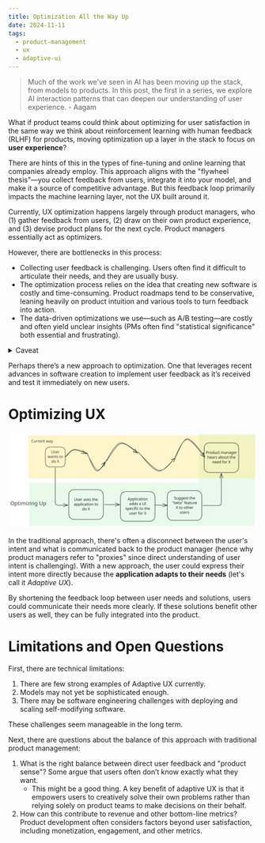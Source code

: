 ```yaml
---
title: Optimization All the Way Up
date: 2024-11-11
tags:
  - product-management
  - ux
  - adaptive-ui
---
```


> Much of the work we've seen in AI has been moving up the stack, from models to products. In this post, the first in a series, we explore AI interaction patterns that can deepen our understanding of user experience. - Aagam

What if product teams could think about optimizing for user satisfaction in the same way we think about reinforcement learning with human feedback (RLHF) for products, moving optimization up a layer in the stack to focus on **user experience**?

There are hints of this in the types of fine-tuning and online learning that companies already employ. This approach aligns with the "flywheel thesis"—you collect feedback from users, integrate it into your model, and make it a source of competitive advantage. But this feedback loop primarily impacts the machine learning layer, not the UX built around it.

Currently, UX optimization happens largely through product managers, who (1) gather feedback from users, (2) draw on their own product experience, and (3) devise product plans for the next cycle. Product managers essentially act as optimizers.

However, there are bottlenecks in this process:
* Collecting user feedback is challenging. Users often find it difficult to articulate their needs, and they are usually busy.
* The optimization process relies on the idea that creating new software is costly and time-consuming. Product roadmaps tend to be conservative, leaning heavily on product intuition and various tools to turn feedback into action.
* The data-driven optimizations we use—such as A/B testing—are costly and often yield unclear insights (PMs often find "statistical significance" both essential and frustrating).

<details>
	<summary>Caveat</summary>
	There are definite benefits here—product managers filter out impractical ideas, ensuring only the most viable ones move forward. The goal is not to diminish the value of product managers.
</details>

Perhaps there’s a new approach to optimization. One that leverages recent advances in software creation to implement user feedback as it’s received and test it immediately on new users.

# Optimizing UX

![](/images/optimization-all-the-way-up/initial-diagram.excalidraw.svg)

In the traditional approach, there's often a disconnect between the user's intent and what is communicated back to the product manager (hence why product managers refer to "proxies" since direct understanding of user intent is challenging). With a new approach, the user could express their intent more directly because the **application adapts to their needs** (let's call it *Adaptive UX*).

By shortening the feedback loop between user needs and solutions, users could communicate their needs more clearly. If these solutions benefit other users as well, they can be fully integrated into the product.

# Limitations and Open Questions

First, there are technical limitations:
1. There are few strong examples of Adaptive UX currently.
2. Models may not yet be sophisticated enough.
3. There may be software engineering challenges with deploying and scaling self-modifying software.

These challenges seem manageable in the long term.

Next, there are questions about the balance of this approach with traditional product management:
1. What is the right balance between direct user feedback and "product sense"? Some argue that users often don’t know exactly what they want.
	- This might be a good thing. A key benefit of adaptive UX is that it empowers users to creatively solve their own problems rather than relying solely on product teams to make decisions on their behalf.
2. How can this contribute to revenue and other bottom-line metrics? Product development often considers factors beyond user satisfaction, including monetization, engagement, and other metrics.